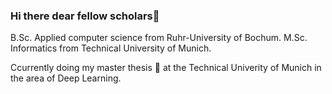### Hi there dear fellow scholars👋

B.Sc. Applied computer science from Ruhr-University of Bochum.
M.Sc. Informatics from Technical University of Munich.

Ccurrently doing my master thesis 🔭 at the Technical Univerity of Munich in the area of Deep Learning. 
